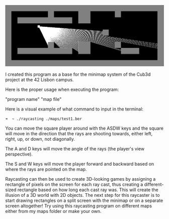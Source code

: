 ![Raycasting](./sprites/raycaster.png)

I created this program as a base for the minimap system of the Cub3d project at the 42 Lisbon campus.

Here is the proper usage when executing the program:

"program name" "map file"

Here is a visual example of what command to input in the terminal:
```bash
➜  ~ ./raycasting ./maps/test1.ber
```
You can move the square player around with the ASDW keys and the square will move in the direction that the rays are shooting towards, either left, right, up, or down, not diagonally.

The A and D keys will move the angle of the rays (the player's view perspective).

The S and W keys will move the player forward and backward based on where the rays are pointed on the map.

Raycasting can then be used to create 3D-looking games by assigning a rectangle of pixels on the screen for each ray cast, thus creating a different-sized rectangle based on how long each cast ray was. This will create the illusion of a 3D world with 2D objects. The next step for this raycaster is to start drawing rectangles on a split screen with the minimap or on a separate screen altogether!
Try using this raycasting program on different maps either from my maps folder or make your own.

